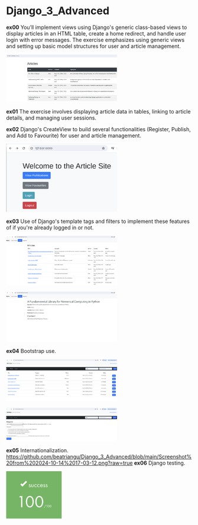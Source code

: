 # Django_3_Advanced

**ex00** You’ll implement views using Django's generic class-based views to display articles in an HTML table, create a home redirect, and handle user login with error messages. The exercise emphasizes using generic views and setting up basic model structures for user and article management.

<p align="left"> <img src="https://github.com/beatriangu/Django_3_Advanced/blob/main/Screenshot%20from%202024-10-13%2012-37-39.png" width="300"/> </p> 

**ex01** The exercise involves displaying article data in tables, linking to article details, and managing user sessions.

**ex02** Django's CreateView to build several functionalities (Register, Publish, and Add to Favourite) for user and article management.
<p align="left"> <img src="https://github.com/beatriangu/Django_3_Advanced/blob/main/Screenshot%20from%202024-10-13%2013-02-34.png" width="300"/> </p> 


**ex03** Use of Django's template tags and filters to implement these features of if you're already logged in or not.
<p align="left"> <img src="https://github.com/beatriangu/Django_3_Advanced/blob/main/Screenshot%20from%202024-10-13%2013-07-25.png" width="300"/> </p> 

<p align="left"> <img src="https://github.com/beatriangu/Django_3_Advanced/blob/main/Screenshot%20from%202024-10-13%2013-07-42.png" width="300"/> </p> 

**ex04** Bootstrap use.
<p align="left"> <img src="https://github.com/beatriangu/Django_3_Advanced/blob/main/Screenshot%20from%202024-10-13%2013-16-46.png" width="300"/> </p> 
<p align="left"> <img src="https://github.com/beatriangu/Django_3_Advanced/blob/main/Screenshot%20from%202024-10-13%2013-17-23.png" width="300"/> </p> 

**ex05** Internationalization.
https://github.com/beatriangu/Django_3_Advanced/blob/main/Screenshot%20from%202024-10-14%2017-03-12.png?raw=true
**ex06** Django testing.

<p align="left">
  <img src="https://github.com/beatriangu/Libft/blob/main/100.png?raw=true" alt="100.png" width="150"/>
</p>
